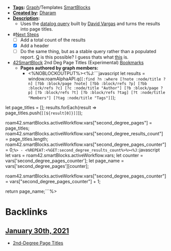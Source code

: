 - **[Tags](<Tags.md>):** [Graph](<Graph.md>)/Templates [SmartBlocks](<SmartBlocks.md>)
- **[Created by](<Created by.md>):** [Dharam](<Dharam.md>)
- **[Description](<Description.md>):**
    - Uses the [datalog query](((SIZjCeOS3))) built by [David Vargas](<David Vargas.md>) and turns the results into page titles.
- #[Next Steps](<Next Steps.md>)
    - [ ] Add a total count of the results
    - [x] Add a header
    - [ ] Do the same thing, but as a stable query rather than a populated report. [Q](<Q.md>) is this possible? I guess thats what [this](((SIZjCeOS3))) is.
- [42SmartBlock](<42SmartBlock.md>) 2nd Deg Page Titles (Experimental) [Bookmarks](<Bookmarks.md>)
    - **Pages authored by graph members:**
        - <%NOBLOCKOUTPUT%><%J:```javascript
let results = window.roamAlphaAPI.q(`[:find ?n :where [?note :node/title ?n]
[?bb :block/page ?note] [?bb :block/refs ?p]
[?bb :block/refs ?c] [?c :node/title "Author"]
[?b :block/page ?p] [?b :block/refs ?t] [?b :block/refs ?tag]
[?t :node/title "Members"] [?tag :node/title "Tags"]]`);

let page_titles = [];
results.forEach(result => page_titles.push(`[[${result[0]}]]`));

roam42.smartBlocks.activeWorkflow.vars["second_degree_pages"] =  page_titles;
roam42.smartBlocks.activeWorkflow.vars["second_degree_results_count"] =  page_titles.length;
roam42.smartBlocks.activeWorkflow.vars["second_degree_pages_counter"] = 0;```%>
        - <%REPEAT:<%GET:second_degree_results_count%>%><%J:```javascript
let vars = roam42.smartBlocks.activeWorkflow.vars;
let counter = vars['second_degree_pages_counter'];
let page_name = vars['second_degree_pages'][counter];

roam42.smartBlocks.activeWorkflow.vars["second_degree_pages_counter"] = vars["second_degree_pages_counter"] + 1;

return page_name;```%>

# Backlinks
## [January 30th, 2021](<January 30th, 2021.md>)
- [2nd-Degree Page Titles](<2nd-Degree Page Titles.md>)

